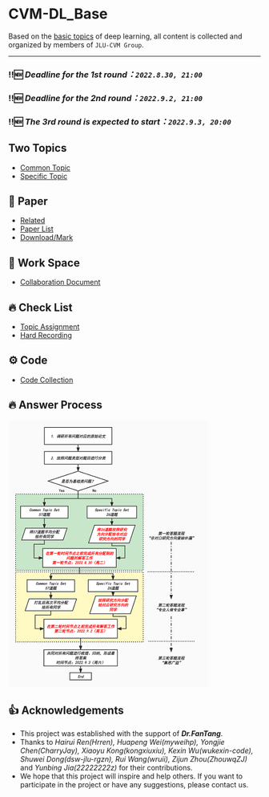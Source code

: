 # CVM-DL_Base

Based on the [basic topics](https://github.com/MsterDC/CVM-DL_Base/blob/main/topic.md) of deep learning, all content is collected and organized by members of `JLU-CVM Group`.

---

### ‼️🆕 *Deadline for the 1st round：`2022.8.30, 21:00`*
### ‼️🆕 *Deadline for the 2nd round：`2022.9.2, 21:00`*
### ‼️🆕 *The 3rd round is expected to start：`2022.9.3, 20:00`*

## Two Topics
* [Common Topic](https://github.com/MsterDC/CVM-DL_Base/blob/main/common_topic.md)
* [Specific Topic](https://github.com/MsterDC/CVM-DL_Base/blob/main/specific_topic.md)

## :book: Paper
* [Related](https://github.com/MsterDC/CVM-DL_Base/tree/main/Papers)
* [Paper List](https://github.com/MsterDC/CVM-DL_Base/tree/main/Papers/PaperList.md)
* [Download/Mark](https://github.com/MsterDC/CVM-DL_Base/tree/main/Papers/PDFs)

## 🔗 Work Space
* [Collaboration Document](https://docs.qq.com/sheet/DQ1RHcU5YZ3daeHpX)

## :fire: Check List
* [Topic Assignment](https://github.com/MsterDC/CVM-DL_Base/blob/main/topic_assignment_record.md)
* [Hard Recording](https://github.com/MsterDC/CVM-DL_Base/blob/main/difficult_problems.md)

## :gear: Code
* [Code Collection](https://github.com/MsterDC/CVM-DL_Base/tree/main/code)

## :fire: Answer Process
![image](ans_process.jpg)

## 👍 Acknowledgements
* This project was established with the support of ***Dr.FanTang***.<br>
* Thanks to *Hairui Ren(Hrren), Huapeng Wei(myweihp), Yongjie Chen(CharryJay), Xiaoyu Kong(kongxiuxiu), Kexin Wu(wukexin-code), Shuwei Dong(dsw-jlu-rgzn), Rui Wang(wruii), Zijun Zhou(ZhouwqZJ)* and *Yunbing Jia(22222222z)* for their contributions.<br>
* We hope that this project will inspire and help others. If you want to participate in the project or have any suggestions, please contact us.
